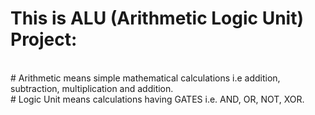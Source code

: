 # This is ALU (Arithmetic Logic Unit) Project:
<br>
# Arithmetic means simple mathematical calculations i.e addition, subtraction, multiplication and addition.
<br>
# Logic Unit means calculations having GATES i.e. AND, OR, NOT, XOR.
